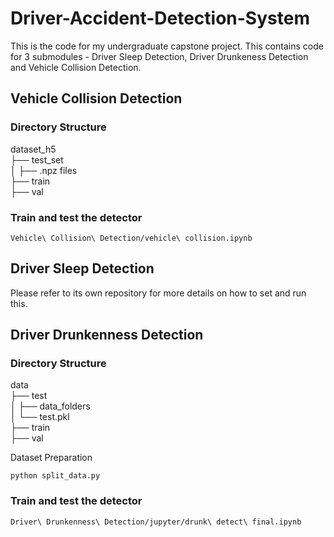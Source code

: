 # Driver-Accident-Detection-System
This is the code for my undergraduate capstone project. This contains code for 3 submodules - Driver Sleep Detection, Driver Drunkeness Detection and Vehicle Collision Detection.

## Vehicle Collision Detection
### Directory Structure
dataset_h5<br/>
├── test_set<br/>
│   ├── .npz files<br/>
├── train<br/>
├── val<br/>

### Train and test the detector
```
Vehicle\ Collision\ Detection/vehicle\ collision.ipynb
```

## Driver Sleep Detection
Please refer to its own repository for more details on how to set and run this.

## Driver Drunkenness Detection
### Directory Structure
data<br/>
├── test<br/>
│   ├── data_folders<br/>
│   └── test.pkl<br/>
├── train<br/>
├── val<br/>

Dataset Preparation
```
python split_data.py
```
### Train and test the detector
```
Driver\ Drunkenness\ Detection/jupyter/drunk\ detect\ final.ipynb
```


